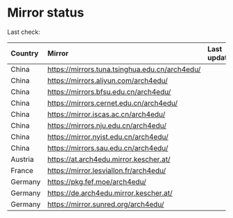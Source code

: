<script src="./time.js"></script>
# Mirror status
Last check: <script type="text/javascript">localize(1727421638.751125);</script>

|Country|Mirror|Last update|
|:------|:-----|:----------|
|China|https://mirrors.tuna.tsinghua.edu.cn/arch4edu/|<script type="text/javascript">localize(1727375938);</script>|
|China|https://mirrors.aliyun.com/arch4edu/|<script type="text/javascript">localize(1727375938);</script>|
|China|https://mirrors.bfsu.edu.cn/arch4edu/|<script type="text/javascript">localize(1727375938);</script>|
|China|https://mirrors.cernet.edu.cn/arch4edu/|<script type="text/javascript">localize(1727375938);</script>|
|China|https://mirror.iscas.ac.cn/arch4edu/|<script type="text/javascript">localize(1727375938);</script>|
|China|https://mirrors.nju.edu.cn/arch4edu/|<script type="text/javascript">localize(1727375938);</script>|
|China|https://mirror.nyist.edu.cn/arch4edu/|<script type="text/javascript">localize(1727375938);</script>|
|China|https://mirrors.sau.edu.cn/arch4edu/|<script type="text/javascript">localize(1727375938);</script>|
|Austria|https://at.arch4edu.mirror.kescher.at/|<script type="text/javascript">localize(1727375938);</script>|
|France|https://mirror.lesviallon.fr/arch4edu/|<script type="text/javascript">localize(1727375938);</script>|
|Germany|https://pkg.fef.moe/arch4edu/|<script type="text/javascript">localize(1727375938);</script>|
|Germany|https://de.arch4edu.mirror.kescher.at/|<script type="text/javascript">localize(1727375938);</script>|
|Germany|https://mirror.sunred.org/arch4edu/|<script type="text/javascript">localize(1727375938);</script>|

<script src="./tablefilter/tablefilter.js"></script>
<script src="./table.js"></script>